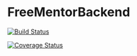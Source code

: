 # FreeMentorBackend
[![Build Status](https://travis-ci.org/ruhimbazabertin/FreeMentorBackend.svg?branch=develop)](https://travis-ci.org/ruhimbazabertin/FreeMentorBackend)

[![Coverage Status](https://coveralls.io/repos/github/ruhimbazabertin/FreeMentorBackend/badge.svg?branch=develop)](https://coveralls.io/github/ruhimbazabertin/FreeMentorBackend?branch=develop)
